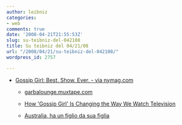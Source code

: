 ```yaml
---
author: leibniz
categories:
- web
comments: true
date: '2008-04-21T21:55:53Z'
slug: su-teibniz-del-042108
title: Su teibniz del 04/21/08
url: "/2008/04/21/su-teibniz-del-042108/"
wordpress_id: 2757

---
```

* [Gossip Girl: Best. Show. Ever. - via nymag.com](https://feeds.feedburner.com/~r/teibniz/~3/274792270/32427322)


  * [garbalounge.muxtape.com](https://feeds.feedburner.com/~r/teibniz/~3/274790393/32426342)


  * [How 'Gossip Girl' Is Changing the Way We Watch Television](https://feeds.feedburner.com/~r/teibniz/~3/274785927/32426086)


  * [Australia, ha un figlio da sua figlia](https://feeds.feedburner.com/~r/teibniz/~3/274591846/32397585)


